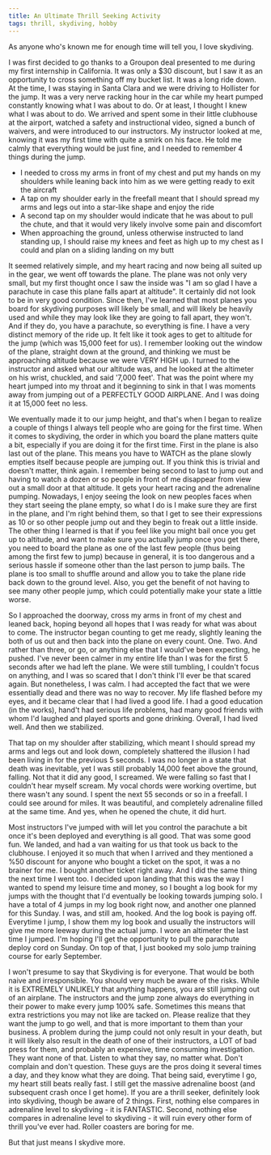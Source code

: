 ```yaml
---
title: An Ultimate Thrill Seeking Activity
tags: thrill, skydiving, hobby
---
```


As anyone who's known me for enough time will tell you, I love skydiving. 

I was first decided to go thanks to a Groupon deal presented to me during my first internship in California. It was only a $30 discount, but I saw it as an opportunity to cross something off my bucket list. It was a long ride down. At the time, I was staying in Santa Clara and we were driving to Hollister for the jump. It was a very nerve racking hour in the car while my heart pumped constantly knowing what I was about to do. Or at least, I thought I knew what I was about to do. We arrived and spent some in their little clubhouse at the airport, watched a safety and instructional video, signed a bunch of waivers, and were introduced to our instructors. My instructor looked at me, knowing it was my first time with quite a smirk on his face. He told me calmly that everything would be just fine, and I needed to remember 4 things during the jump. 

 * I needed to cross my arms in front of my chest and put my hands on my shoulders while leaning back into him as we were getting ready to exit the aircraft
 * A tap on my shoulder early in the freefall meant that I should spread my arms and legs out into a star-like shape and enjoy the ride
 * A second tap on my shoulder would indicate that he was about to pull the chute, and that it would very likely involve some pain and discomfort
 * When approaching the ground, unless otherwise instructed to land standing up, I should raise my knees and feet as high up to my chest as I could and plan on a sliding landing on my butt

It seemed relatively simple, and my heart racing and now being all suited up in the gear, we went off towards the plane. The plane was not only very small, but my first thought once I saw the inside was "I am so glad I have a parachute in case this plane falls apart at altitude". It certainly did not look to be in very good condition. Since then, I've learned that most planes you board for skydiving purposes will likely be small, and will likely be heavily used and while they may look like they are going to fall apart, they won't. And if they do, you have a parachute, so everything is fine. I have a very distinct memory of the ride up. It felt like it took ages to get to altitude for the jump (which was 15,000 feet for us). I remember looking out the window of the plane, straight down at the ground, and thinking we must be approaching altitude because we were VERY HIGH up. I turned to the instructor and asked what our altitude was, and he looked at the altimeter on his wrist, chuckled, and said '7,000 feet'. That was the point where my heart jumped into my throat and it beginning to sink in that I was moments away from jumping out of a PERFECTLY GOOD AIRPLANE. And I was doing it at 15,000 feet no less.

We eventually made it to our jump height, and that's when I began to realize a couple of things I always tell people who are going for the first time. When it comes to skydiving, the order in which you board the plane matters quite a bit, especially if you are doing it for the first time. First in the plane is also last out of the plane. This means you have to WATCH as the plane slowly empties itself because people are jumping out. If you think this is trivial and doesn't matter, think again. I remember being second to last to jump out and having to watch a dozen or so people in front of me disappear from view out a small door at that altitude. It gets your heart racing and the adrenaline pumping. Nowadays, I enjoy seeing the look on new peoples faces when they start seeing the plane empty, so what I do is I make sure they are first in the plane, and I'm right behind them, so that I get to see their expressions as 10 or so other people jump out and they begin to freak out a little inside. The other thing I learned is that if you feel like you might bail once you get up to altitude, and want to make sure you actually jump once you get there, you need to board the plane as one of the last few people (thus being among the first few to jump) because in general, it is too dangerous and a serious hassle if someone other than the last person to jump bails. The plane is too small to shuffle around and allow you to take the plane ride back down to the ground level. Also, you get the benefit of not having to see many other people jump, which could potentially make your state a little worse.

So I approached the doorway, cross my arms in front of my chest and leaned back, hoping beyond all hopes that I was ready for what was about to come. The instructor began counting to get me ready, slightly leaning the both of us out and then back into the plane on every count. One. Two. And rather than three, or go, or anything else that I would've been expecting, he pushed. I've never been calmer in my entire life than I was for the first 5 seconds after we had left the plane. We were still tumbling, I couldn't focus on anything, and I was so scared that I don't think I'll ever be that scared again. But nonetheless, I was calm. I had accepted the fact that we were essentially dead and there was no way to recover. My life flashed before my eyes, and it became clear that I had lived a good life. I had a good education (in the works), hand't had serious life problems, had many good friends with whom I'd laughed and played sports and gone drinking. Overall, I had lived well. And then we stabilized.

That tap on my shoulder after stabilizing, which meant I should spread my arms and legs out and look down, completely shattered the illusion I had been living in for the previous 5 seconds. I was no longer in a state that death was inevitable, yet I was still probably 14,000 feet above the ground, falling. Not that it did any good, I screamed. We were falling so fast that I couldn't hear myself scream. My vocal chords were working overtime, but there wasn't any sound. I spent the next 55 seconds or so in a freefall. I could see around for miles. It was beautiful, and completely adrenaline filled at the same time. And yes, when he opened the chute, it did hurt.

Most instructors I've jumped with will let you control the parachute a bit once it's been deployed and everything is all good. That was some good fun. We landed, and had a van waiting for us that took us back to the clubhouse. I enjoyed it so much that when I arrived and they mentioned a %50 discount for anyone who bought a ticket on the spot, it was a no brainer for me. I bought another ticket right away. And I did the same thing the next time I went too. I decided upon landing that this was the way I wanted to spend my leisure time and money, so I bought a log book for my jumps with the thought that I'd eventually be looking towards jumping solo. I have a total of 4 jumps in my log book right now, and another one planned for this Sunday. I was, and still am, hooked. And the log book is paying off. Everytime I jump, I show them my log book and usually the instructors will give me more leeway during the actual jump. I wore an altimeter the last time I jumped. I'm hoping I'll get the opportunity to pull the parachute deploy cord on Sunday. On top of that, I just booked my solo jump training course for early September.

I won't presume to say that Skydiving is for everyone. That would be both naive and irresponsible. You should very much be aware of the risks. While it is EXTREMELY UNLIKELY that anything happens, you are still jumping out of an airplane. The instructors and the jump zone always do everything in their power to make every jump 100% safe. Sometimes this means that extra restrictions you may not like are tacked on. Please realize that they want the jump to go well, and that is more important to them than your business. A problem during the jump could not only result in your death, but it will likely also result in the death of one of their instructors, a LOT of bad press for them, and probably an expensive, time consuming investigation. They want none of that. Listen to what they say, no matter what. Don't complain and don't question. These guys are the pros doing it several times a day, and they know what they are doing. That being said, everytime I go, my heart still beats really fast. I still get the massive adrenaline boost (and subsequent crash once I get home). If you are a thrill seeker, definitely look into skydiving, though be aware of 2 things. First, nothing else compares in adrenaline level to skydiving - it is FANTASTIC. Second, nothing else compares in adrenaline level to skydiving - it will ruin every other form of thrill you've ever had. Roller coasters are boring for me. 

But that just means I skydive more.